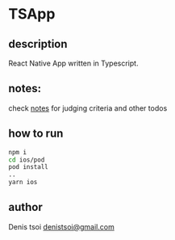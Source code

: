 # TSApp

## description

React Native App written in Typescript.

## notes:

check [notes](./docs/notes.md) for judging criteria and other todos

## how to run

```bash
npm i
cd ios/pod
pod install
..
yarn ios
```

## author

Denis tsoi <denistsoi@gmail.com>
